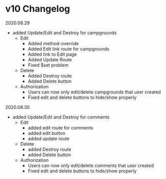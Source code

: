 # v10 Changelog

2020.08.29
* added Update/Edit and Destroy for campgrounds
    - Edit
        - Added method-override
        - Added Edit link route for campgrounds
        - Added link to Edit page
        - Added Update Route
        - Fixed $set problem
    - Delete
        - Added Destroy route
        - Added Delete button
    - Authorization
        - Users can now only edit/delete campgrounds that user created
        - Fixed edit and delete buttons to hide/show properly

2020.08.30
* added Update/Edit and Destroy for comments
    - Edit
        - added edit route for comments
        - added edit button
        - added update route
    - Delete
        - added Destroy route
        - added Delete button
    - Authorization
        - Users can now only edit/delete comments that user created
        - Fixed edit and delete buttons to hide/show properly